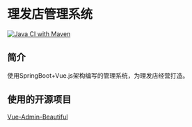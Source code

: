 # 理发店管理系统
[![Java CI with Maven](https://github.com/BATTLEHAWK00/BarberPlatform/actions/workflows/build.yml/badge.svg)](https://github.com/BATTLEHAWK00/BarberPlatform/actions/workflows/build.yml)
## 简介
使用SpringBoot+Vue.js架构编写的管理系统，为理发店经营打造。
## 使用的开源项目
[Vue-Admin-Beautiful](https://github.com/chuzhixin/vue-admin-beautiful-pro)
